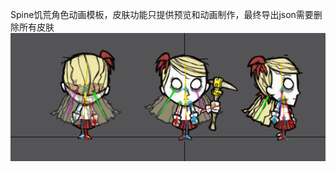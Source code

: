 Spine饥荒角色动画模板，皮肤功能只提供预览和动画制作，最终导出json需要删除所有皮肤
![img](https://github.com/Windfine-Github/DST_Spine_Animation_Templates/blob/main/coverGIF.gif)
